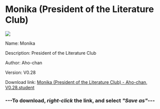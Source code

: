 # Monika (President of the Literature Club)

<img src = "https://raw.githubusercontent.com/Arbiter1223/Koukou-Gurashi-Custom-Students/master/Students/Files/Monika%20(President%20of%20the%20Literature%20Club).png">

Name: Monika

Description: President of the Literature Club

Author: Aho-chan

Version: V0.28

Download link: <a href="https://raw.githubusercontent.com/Arbiter1223/Koukou-Gurashi-Custom-Students/master/Students/Files/Monika%20(President%20of%20the%20Literature%20Club)%20-%20Aho-chan%2C%20V0.28.student">Monika (President of the Literature Club) - Aho-chan, V0.28.student</a>

### ---**To download, _right-click_ the link, and select _"Save as"_**---

